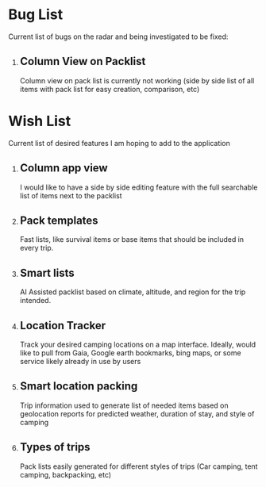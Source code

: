 # Bug List
Current list of bugs on the radar and being investigated to be fixed:
1. ## Column View on Packlist
    Column view on pack list is currently not working (side by side list of all items with pack list for easy creation, comparison, etc)

# Wish List
Current list of desired features I am hoping to add to the application
1. ## Column app view
    I would like to have a side by side editing feature with the full searchable list of items next to the packlist
2. ## Pack templates
    Fast lists, like survival items or base items that should be included in every trip.
3. ## Smart lists
    AI Assisted packlist based on climate, altitude, and region for the trip intended.
4. ## Location Tracker
    Track your desired camping locations on a map interface. Ideally, would like to pull from Gaia, Google earth bookmarks, bing maps, or some service likely already in use by users
5. ## Smart location packing
    Trip information used to generate list of needed items based on geolocation reports for predicted weather, duration of stay, and style of camping
6. ## Types of trips
    Pack lists easily generated for different styles of trips (Car camping, tent camping, backpacking, etc)